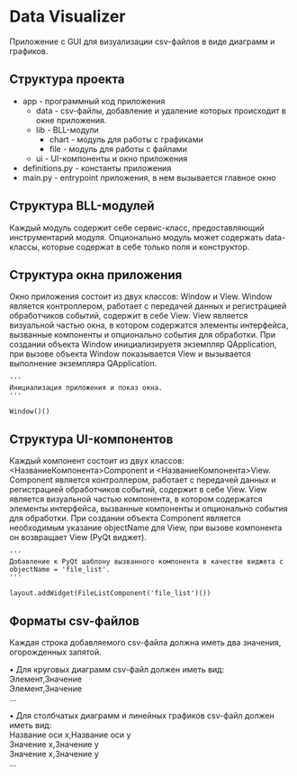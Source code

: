 # Data Visualizer
Приложение с GUI для визуализации csv-файлов в виде диаграмм и графиков.

## Структура проекта
* app - программный код приложения
    + data - csv-файлы, добавление и удаление которых происходит в окне приложения.
    + lib - BLL-модули
        - chart - модуль для работы с графиками
        - file - модуль для работы с файлами
    + ui - UI-компоненты и окно приложения
* definitions.py - константы приложения
* main.py - entrypoint приложения, в нем вызывается главное окно

## Структура BLL-модулей
Каждый модуль содержит себе сервис-класс, предоставляющий инструментарий модуля.
Опционально модуль может содержать data-классы, которые содержат в себе только поля и конструктор.

## Структура окна приложения
Окно приложения состоит из двух классов: Window и View. Window является контроллером, работает с передачей данных
и регистрацией обработчиков событий, содержит в себе View. View является визуальной частью окна,
в котором содержатся элементы интерфейса, вызванные компоненты и опционально события для обработки.
При создании объекта Window инициализируетя экземпляр QApplication, при вызове объекта Window показывается View и вызывается выполнение
экземпляра QApplication.

```
'''
Инициализация приложения и показ окна.
'''

Window()()
```


## Структура UI-компонентов
Каждый компонент состоит из двух классов: <НазваниеКомпонента>Component и <НазваниеКомпонента>View.
Component является контроллером, работает с передачей данных и регистрацией обработчиков событий, содержит
в себе View. View является визуальной частью компонента, в котором содержатся элементы интерфейса, вызванные компоненты
и опционально события для обработки. При создании объекта Component является необходимым указание objectName для View,
при вызове компонента он возвращает View (PyQt виджет).

```
'''
Добавление к PyQt шаблону вызванного компонента в качестве виджета с
objectName = 'file_list'.
'''

layout.addWidget(FileListComponent('file_list')())
```

## Форматы csv-файлов
Каждая строка добавляемого csv-файла должна иметь два значения, огорожденных запятой.

• Для круговых диаграмм csv-файл должен иметь вид:
<br>Элемент,Значение
<br>Элемент,Значение
<br>...

• Для столбчатых диаграмм и линейных графиков csv-файл должен иметь вид:
<br>Название оси x,Название оси y
<br>Значение x,Значение y
<br>Значение x,Значение y
<br>...
